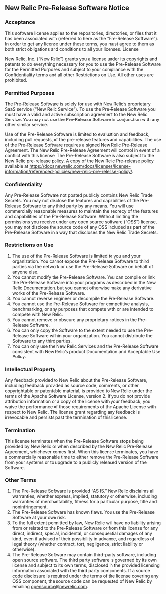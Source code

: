 ## New Relic Pre-Release Software Notice

### Acceptance

This software license applies to the repositories, directories, or files that it has been associated with (referred to here as the “Pre-Release Software”). In order to get any license under these terms, you must agree to them as both strict obligations and conditions to all your licenses.
License

New Relic, Inc. (“New Relic”) grants you a license under its copyrights and patents to do everything necessary for you to use the Pre-Release Software for the Permitted Purposes and subject to your compliance with the Confidentiality terms and all other Restrictions on Use.  All other uses are prohibited.

### Permitted Purposes

The Pre-Release Software is solely for use with New Relic’s proprietary SaaS service (“New Relic Service”).   To use the Pre-Release Software you must have a valid and active  subscription agreement to the New Relic Service. You may not use the Pre-Release Software in conjunction with any other similar service.

Use of the Pre-Release Software is limited to evaluation and feedback, including pull requests, of the pre-release features and capabilities. The use of the Pre-Release Software requires a signed New Relic Pre-Release Agreement.  The New Relic Pre-Release Agreement will control in event of a conflict with this license.  The Pre-Release Software is also subject to the New Relic pre-release policy.  A copy of the New Relic Pre-release policy available at https://docs.newrelic.com/docs/licenses/license-information/referenced-policies/new-relic-pre-release-policy/.

### Confidentiality

Any Pre-Release Software not posted publicly contains New Relic Trade Secrets. You may not disclose the features and capabilities of the Pre-Release Software to any third party by any means. You will use commercially reasonable measures to maintain the secrecy of the features and capabilities of the Pre-Release Software. Without limiting the permissions you receive under any open source software (“OSS”) license, you may not disclose the source code of any OSS included as part of the Pre-Release Software in a way that discloses the New Relic Trade Secrets.

### Restrictions on Use

1. The use of the Pre-Release Software is limited to you and your organization. You cannot expose the Pre-Release Software to third parties via the network or use the Pre-Release Software on behalf of anyone else.
2. You cannot modify the Pre-Release Software. You can compile or link the Pre-Release Software into your programs as described in the New Relic Documentation, but you cannot otherwise make any derivative works of the Pre-Release Software.
3. You cannot reverse engineer or decompile the Pre-Release Software.
4. You cannot use the Pre-Release Software for competitive analysis, benchmarking, or any purposes that compete with or are intended to compete with New Relic.
5. You cannot remove or obscure any proprietary notices in the Pre-Release Software.
6. You can only copy the Software to the extent needed to use the Pre-Release Software within your organization. You cannot distribute the Software to any third parties.
7. You can only use the New Relic Services and the Pre-Release Software consistent with New Relic’s product Documentation and Acceptable Use Policy.

### Intellectual Property

Any feedback provided to New Relic about the Pre-Release Software, including feedback provided as source code, comments, or other copyrightable or patentable material, is provided to New Relic under the terms of the Apache Software License, version 2. If you do not provide attribution information or a copy of the license with your feedback, you waive the performance of those requirements of the Apache License with respect to New Relic. The license grant regarding any feedback is irrevocable and persists past the termination of this license.

### Termination

This license terminates when the Pre-Release Software stops being provided by New Relic or when described by the New Relic Pre-Release Agreement, whichever comes first. When this license terminates, you have a commercially reasonable time to either remove the Pre-Release Software from your systems or to upgrade to a publicly released version of the Software.

### Other Terms

1. The Pre-Release Software is provided “AS IS.” New Relic disclaims all warranties, whether express, implied, statutory or otherwise, including warranties of merchantability, fitness for a particular purpose, title and noninfringement.
2. The Pre-Release Software has known flaws.  You use the Pre-Release Software at your own risk.
3. To the full extent permitted by law, New Relic will have no liability arising from or related to the Pre-Release Software or from this license for any direct, indirect, special, incidental, or consequential damages of any kind, even if advised of their possibility in advance, and regardless of legal theory (whether contract, tort, negligence, strict liability or otherwise).
4. The Pre-Release Software may contain third-party software, including open source software. The third party software is governed by its own license and subject to its own terms, disclosed in the provided licensing information associated with the third party components.   If a source code disclosure is required under the terms of the license covering any OSS component, the source code can be requested of New Relic by emailing opensource@newrelic.com. 